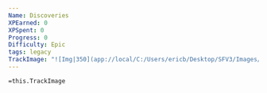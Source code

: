 ```yaml
---
Name: Discoveries
XPEarned: 0
XPSpent: 0
Progress: 0
Difficulty: Epic
tags: legacy
TrackImage: "![Img|350](app://local/C:/Users/ericb/Desktop/SFV3/Images/IS_Shortcut_Images/ProgressTracks/progress-track-0.svg)"
---
```

`=this.TrackImage`
